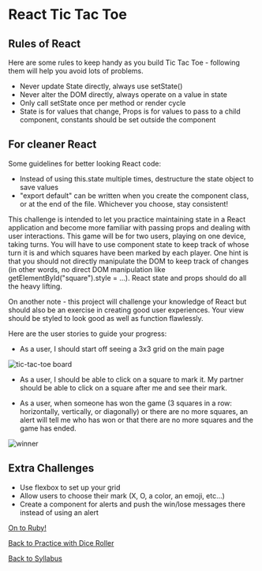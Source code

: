 # React Tic Tac Toe

## Rules of React

Here are some rules to keep handy as you build Tic Tac Toe - following them will help you avoid lots of problems.

- Never update State directly, always use setState()
- Never alter the DOM directly, always operate on a value in state
- Only call setState once per method or render cycle
- State is for values that change, Props is for values to pass to a child component, constants should be set outside the component

## For cleaner React

Some guidelines for better looking React code:

- Instead of using this.state multiple times, destructure the state object to save values
- "export default" can be written when you create the component class, or at the end of the file. Whichever you choose, stay consistent!

This challenge is intended to let you practice maintaining state in a React application and
become more familiar with passing props and dealing with user interactions. This game will be for two
users, playing on one device, taking turns. You will have to use component state to keep track of
whose turn it is and which squares have been marked by each player. One hint is that you should not
directly manipulate the DOM to keep track of changes (in other words, no direct DOM manipulation like
getElementById("square").style = ...). React state and props should do all the heavy lifting.

On another note - this project will challenge your knowledge of React but should also be an exercise
in creating good user experiences. Your view should be styled to look good as well as function
flawlessly.

Here are the user stories to guide your progress:

- As a user, I should start off seeing a 3x3 grid on the main page

![tic-tac-toe board](https://s3.amazonaws.com/learn-site/curriculum/tic-tac-toe-board.png)

- As a user, I should be able to click on a square to mark it. My partner should be able to
click on a square after me and see their mark.

- As a user, when someone has won the game (3 squares in a row: horizontally, vertically, or diagonally)
or there are no more squares, an alert will tell me who has won or that there are no more squares
and the game has ended.

![winner](https://s3.amazonaws.com/learn-site/curriculum/tic-tac-toe-winner.png)



## Extra Challenges
- Use flexbox to set up your grid
- Allow users to choose their mark (X, O, a color, an emoji, etc...)
- Create a component for alerts and push the win/lose messages there instead of using an alert

[On to Ruby!](../ruby/01rb_intro.md)

[Back to Practice with Dice Roller](./08dice_roller.md)

[Back to Syllabus](../README.md)
